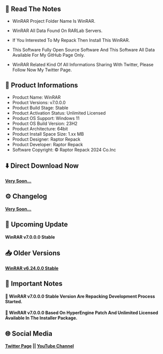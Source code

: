## 📝 Read The Notes

- WinRAR Project Folder Name  Is WinRAR.

- WinRAR All Data Found On RARLab Servers.

- If You Interested To My Repack Then Install This WinRAR.

- This Software Fully Open Source Software And This Software All Data Available For My GitHub Page Only.

- WinRAR Related Kind Of All Informations Sharing With Twitter, Please Follow Now My Twitter Page.

## 🧾 Product Informations

- Product Name: WinRAR
- Product Versions: v7.0.0.0
- Product Build Stage: Stable
- Product Activation Status: Unlimited Licensed 
- Product OS Support: Windows 11
- Product OS Build Version: 23H2
- Product Architecture: 64bit
- Product Install Space Size: 1.xx MB
- Product Designer: Raptor Repack
- Product Developer: Raptor Repack
- Software Copyright: © Raptor Repack 2024 Co.Inc

## ⬇️ Direct Download Now

#### [Very Soon...](https://github.com/RaptorRepack/WinRAR)

## ⚙️ Changelog

#### [Very Soon...](https://github.com/RaptorRepack/WinRAR)

## 📢 Upcoming Update

#### WinRAR v7.0.0.0 Stable

## 📥 Older Versions

#### [WinRAR v6.24.0.0 Stable](https://github.com/RaptorRepack/WinRAR/releases/tag/v6.24)

## 📝 Important Notes

#### 🔴 WinRAR v7.0.0.0 Stable Version Are Repacking Development Process Started.

#### 🔴 WinRAR v7.0.0.0 Based On HyperEngine Patch And Unlimited Licensed Available In The Installer Package.

## 🌐 Social Media

#### [Twitter Page](https://twitter.com/raptorrepack) || [YouTube Channel](https://youtube.com/@RaptorRepack)
